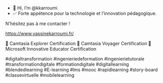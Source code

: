 - 👋 Hi, I’m @kkarroumi
- ✅ Forte appétence pour la technologie et l’innovation pédagogique.

 N'hésitez pas à me contacter !

 https://www.yassinekarroumi.fr/

 🚀 Camtasia Explorer Certification
 🚀 Camtasia Voyager Certification
 🚀 Microsoft Innovative Educator Certification


#digitaltransformation #ingenieriedeformation #ingenierietutorale #transformationdigitale
#formationdigitale #digitallearning #blendedlearning #E-learning #lms #mooc #rapidlearning 
#story-board #classevirtuelle #mobilelearning
